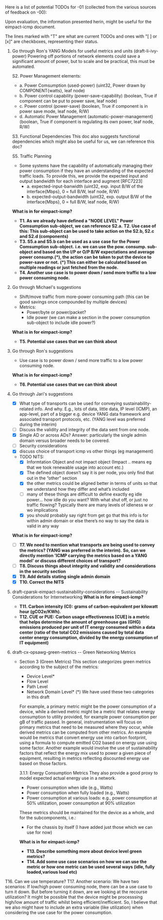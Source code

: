 Here is a list of potential TODOs for -01 (collected from the various sources of feedback on -00):

Upon evaluation, the information presented herin, might be useful for the eimpact-icmp document.

The lines marked with "T" are what are current TODOs and ones with "[ ] or [x]" are checkboxes, representing their status.

1. Go through Ron's YANG Models for useful metrics and units (draft-li-ivy-power)
    Powering off portions of network elements could save a significant amount of power, but to scale and be practical, this must be automated.

    S2. Power Management elements:
      - a. Power Comsumption            (used-power)                    (uint32, Power drawn by COMPONENT{watts}, leaf node)
      - b. Power control capability     (power-save-capability)         (boolean, True if component can be put to power save, leaf node)
      - c. Power control                (power-save)                    (boolean, True if component is in power save mode, leaf node, R/W)
      - d. Automatic Power Management   (automatic-power-management)    (boolean, True if component is regulating its own power, leaf node, R/W)

    S3. Functional Dependencies
        This doc also suggests functional dependencies which might also be useful for us, we can reference this doc?

    S5. Traffic Planning
      - Some systems have the capability of automatically managing their power consumption if they have an understanding of the expected traffic loads. To provide this, we provide the expected input and output bandwidth for each interface and augment [RFC7223]
        - a. expected-input-banwidth      (uint32, exp. input B/W of the interface{Mbps}, 0 = full B/W, leaf node, R/W)
        - b. expected-output-bandwidth    (uint32, exp. output B/W of the interface{Mbps}, 0 = full B/W, leaf node, R/W)

    **What is in for eimpact-icmp?**
      - **T1. As we already have defined a "NODE LEVEL" Power Comsumption sub-object, we can reference S2.a.**
        **T2. Use case of this: This sub-object can be used to take action on the S2.b, S2.c and S2.d (components)**
      - **T3. S5.a and S5.b can be used as a use case for the Power Comsumption sub-object.**
        **i.e. we can use the pow. consump. sub-object and based on the I/P or O/P B/W expectations and average power consump.(*), the action can be taken to put the device to power-save or not.**
        **(*) This can either be calculated based on multiple readings or just fetched from the node.**
      - **T4. Another use case is to power down / send more traffic to a low power consuming node.**

2. Go through Michael's suggestions
    - Shift/move traffic from more-power consuming path (this can be good savings once compounded by multiple devices)
    - Metrics:
      - Power/byte or power/packet?
      - Idle power (we can make a section in the power consumption sub-object to include idle power?)

    **What is in for eimpact-icmp?**
      - **T5. Potential use cases that we can think about**

3. Go through Ron's suggestions
    - Use case is to power down / send more traffic to a low power consuming node.

    **What is in for eimpact-icmp?**
      - **T6. Potential use cases that we can think about**

4. Go through Jari's suggestions
    - [x] What type of transports can be used for conveying sustainability-related info. And why.
      E.g., lots of data, little data, IP level (ICMP), an app-level, part of a bigger e.g. device YANG data framework and associated transport protocols, etc.
      (YANG level was preferred during the interim)
    - [ ] Discuss the validity and integrity of the data sent from one node.
    - [x] Single AD or across ADs?
      Answer: particularly the single admin domain versus broader needs to be covered.
    - [ ] Security considerations
    - [x] discuss choice of transport icmp vs other things (eg management)

    - TODO NITS:
      - [x] Informtation Object and not impact object (Impact .. means eg that we took renewable usage into account etc.)
      - [x] The defined object doesn’t say it is per node, you only find that out in the “other” section
      - [x] the other metrics could be aligned better in terms of units so that we understand how they differ and what’s included
      - [ ] many of these things are difficult to define exactly eg idle power… how idle do you want? With what shut off, or just no traffic flowing? Typically there are many levels of idleness w or wo implications
      - [x] you should probably say right from get go that this info is for within admin domain or else there’s no way to say the data is valid in any way

    **What is in for eimpact-icmp?**
      - [ ] **T7. We need to mention what transports are being used to convey the metrics? (YANG was preferred in the interim).**
        **So, can we directly mention 'ICMP carrying the metrics based on a YANG model' or discuss different choices of transport?**
      - [ ] **T8. Discuss things about integrity and validity and considerations in the security section**
      - [x] **T9. Add details stating single admin domain**
      - [x] **T10. Correct the NITS**

5. draft-cparsk-eimpact-sustainability-considerations -- Sustainability Considerations for Internetworking
    **What is in for eimpact-icmp?**
      - **T11. Carbon intensity (CI):**
        **grams of carbon-equivalent per kilowatt hour (gCO2e/KWh).**
      - **T12. CUE or PUE:**
        **Carbon usage effectiveness [CUE] is a metric that helps determine the amount of greenhouse gas (GHG) emissions produced per unit of IT energy consumed within a data center (ratio of the total CO2 emissions caused by total data center energy consumption, divided by the energy consumption of IT equipment)**
    
6. draft-cx-opsawg-green-metrics -- Green Networking Metrics
    - Section 3 (Green Metrics)
      This section categorizes green metrics according to the subject of the metrics:
      - Device Level*
      - Flow Level
      - Path Level
      - Network Domain Level*
      (*) We have used these two categories in this draft

      For example, a primary metric might be the power consumption of a device, while a derived metric might be a metric that relates energy consumption to utility provided, for example power consumption per gB of traffic passed. In general, instrumentation will focus on primary metrics that need to be measured where they occur, while derived metrics can be computed from other metrics.
      An example would be metrics that convert energy use into carbon footprint, using a formula to compute emitted CO2 based on energy use using some factor.  Another example would involve the use of sustainability factors that reflect the energy mix used to power a given piece of equipment, resulting in metrics reflecting discounted energy use based on those factors.

      3.1.1: Energy Consumption Metrics
      They also provide a good proxy to model expected actual energy use in a network.
      * Power consumption when idle (e.g., Watts)
      * Power consumption when fully loaded (e.g., Watts)
      * Power consumption at various loads: e.g., power consumption at 50% utilization, power consumption at 90% utilization
      
      These metrics should be maintained for the device as a whole, and for the subcomponents, i.e.:
      * For the chassis by itself
      (I have added just those which we can use for now)

      **What is in for eimpact-icmp?**
        - **T13. Describe something more about device level green metrics?**
        - **T14. Add some use case scenarios on how we can use the metric or how one metric can be used several ways (idle, fully loaded,various load etc)**

T16. Can we use temperature?
T17. Another scenario: We have two scenarios: If low/high power consuming node, there can be a use case to turn it down. But before turning it down, are we looking at the recourse utilization? It might be possible that the device might be processsing high/low amount of traffic whilst being efficient/inefficient. So, I believe that we also might have to include an extra variable (like utilization) when considering the use case for the power consumption. 